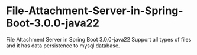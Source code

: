 # File-Attachment-Server-in-Spring-Boot-3.0.0-java22
File Attachment Server in Spring Boot 3.0.0-java22 Support all types of files and it has data persistence to mysql database.
